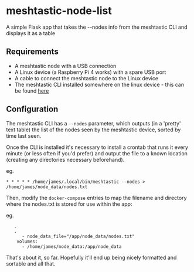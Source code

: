 # meshtastic-node-list
A simple Flask app that takes the --nodes info from the meshtastic CLI and displays it as a table

## Requirements

- A meshtastic node with a USB connection
- A Linux device (a Raspberry Pi 4 works) with a spare USB port
- A cable to connect the meshtastic node to the Linux device
- The meshtastic CLI installed somewhere on the linux device - this can be found [here](https://meshtastic.org/docs/software/python/cli/)

## Configuration

The meshtastic CLI has a `--nodes` parameter, which outputs (in a 'pretty' text table) the list of the nodes seen by the meshtastic device, sorted by time last seen.

Once the CLI is installed it's necessary to install a crontab that runs it every minute (or less often if you'd prefer) and output the file to a known location (creating any directories necessary beforehand).

eg.
```
* * * * * /home/james/.local/bin/meshtastic --nodes > /home/james/node_data/nodes.txt
```

Then, modify the `docker-compose` entries to map the filename and directory where the nodes.txt is stored for use within the app:

eg.
```
   .
   .
      - node_data_file="/app/node_data/nodes.txt"
    volumes:
      - /home/james/node_data:/app/node_data
```

That's about it, so far. Hopefully it'll end up being nicely formatted and sortable and all that.